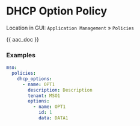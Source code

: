 # DHCP Option Policy

Location in GUI:
`Application Management` » `Policies`

{{ aac_doc }}
### Examples

```yaml
mso:
  policies:
    dhcp_options:
      - name: OPT1
        description: Description
        tenant: MSO1
        options:
          - name: OPT1
            id: 1
            data: DATA1
```
